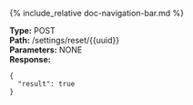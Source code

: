 {% include_relative doc-navigation-bar.md %}

**Type:** POST<br>
**Path:** /settings/reset/{{uuid}}<br>
**Parameters:** NONE<br>
**Response:**<br>
```shell
{
  "result": true
}
```